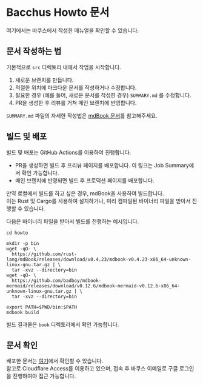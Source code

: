 # Bacchus Howto 문서

여기에서는 바쿠스에서 작성한 매뉴얼을 확인할 수 있습니다.

## 문서 작성하는 법

기본적으로 `src` 디렉토리 내에서 작업을 시작합니다.

1. 새로운 브랜치를 만듭니다.
2. 적절한 위치에 마크다운 문서를 작성하거나 수정합니다.
3. 필요한 경우 (예를 들어, 새로운 문서를 작성한 경우) `SUMMARY.md` 를 수정합니다.
4. PR을 생성한 후 리뷰를 거쳐 메인 브랜치에 반영합니다.

`SUMMARY.md` 파일의 자세한 작성법은 [mdBook 문서][mdbook-docs]를 참고해주세요.

## 빌드 및 배포

빌드 및 배포는 GitHub Actions를 이용하여 진행합니다.

* PR을 생성하면 빌드 후 프리뷰 페이지를 배포합니다. 이 링크는 Job Summary에서 확인 가능합니다.
* 메인 브랜치에 반영되면 빌드 후 프로덕션 페이지를 배포합니다.

만약 로컬에서 빌드를 하고 싶은 경우, mdBook을 사용하여 빌드합니다.  
이는 Rust 및 Cargo를 사용하여 설치하거나, 미리 컴파일된 바이너리 파일을 받아서 진행할 수 있습니다.

다음은 바이너리 파일을 받아서 빌드를 진행하는 예시입니다.

```console
cd howto

mkdir -p bin
wget -qO- \
  https://github.com/rust-lang/mdBook/releases/download/v0.4.23/mdbook-v0.4.23-x86_64-unknown-linux-gnu.tar.gz | \
  tar -xvz --directory=bin
wget -qO- \
  https://github.com/badboy/mdbook-mermaid/releases/download/v0.12.6/mdbook-mermaid-v0.12.6-x86_64-unknown-linux-gnu.tar.gz | \
  tar -xvz --directory=bin

export PATH=$PWD/bin:$PATH
mdbook build
```

빌드 결과물은 `book` 디렉토리에서 확인 가능합니다.

## 문서 확인

배포한 문서는 [여기][bacchus-howto]에서 확인할 수 있습니다.  
참고로 Cloudflare Access를 이용하고 있으며, 접속 후 바쿠스 이메일로 구글 로그인을 진행하여야 접근 가능합니다.

[mdbook-docs]: https://rust-lang.github.io/mdBook/format/summary.html
[bacchus-howto]: https://howto.bacchus.io/

